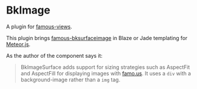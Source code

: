 # BkImage
A plugin for [famous-views](http://famous-views.meteor.com).

This plugin brings [famous-bksurfaceimage](https://github.com/IjzerenHein/famous-bkimagesurface) in Blaze or Jade templating for [Meteor.js](https://www.meteor.com).

As the author of the component says it:
> BkImageSurface adds support for sizing strategies such as AspectFit and AspectFill for displaying images with [famo.us](http://famo.us). It uses a `div` with a background-image rather than a `img` tag.

